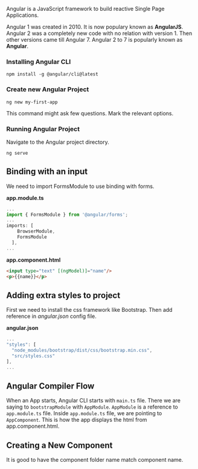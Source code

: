 Angular is a JavaScript framework to build reactive Single Page Applications.

Angular 1 was created in 2010. It is now populary known as __AngularJS__. Angular 2 was a completely new code with no relation with version 1. Then other versions came till Angular 7. Angular 2 to 7 is popularly known as __Angular__.

### Installing Angular CLI
```
npm install -g @angular/cli@latest
```

### Create new Angular Project
```
ng new my-first-app
```
This command might ask few questions. Mark the relevant options.

### Running Angular Project
Navigate to the Angular project directory.
```
ng serve
```

## Binding with an input
We need to import FormsModule to use binding with forms.

__app.module.ts__
```javascript
...
import { FormsModule } from '@angular/forms';
...
imports: [
    BrowserModule,
    FormsModule
  ],
...
```
__app.component.html__
```html
<input type="text" [(ngModel)]="name"/>
<p>{{name}}</p>
```

## Adding extra styles to project
First we need to install the css framework like Bootstrap. Then add reference in _angular.json_ config file.

__angular.json__
```javascript
...
"styles": [
  "node_modules/bootstrap/dist/css/bootstrap.min.css",
  "src/styles.css"
],
...
```

## Angular Compiler Flow
When an App starts, Angular CLI starts with `main.ts` file. There we are saying to `bootstrapModule` with `AppModule`. `AppModule` is a reference to `app.module.ts` file. Inside `app.module.ts` file, we are pointing to `AppComponent`. This is how the app displays the html from app.component.html.

## Creating a New Component
It is good to have the component folder name match component name.
